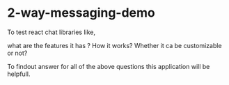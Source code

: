# 2-way-messaging-demo

To test react chat libraries like,

what are the features it has ?
How it works?
Whether it ca be customizable or not?

To findout answer for all of the above questions this application will be helpfull.
